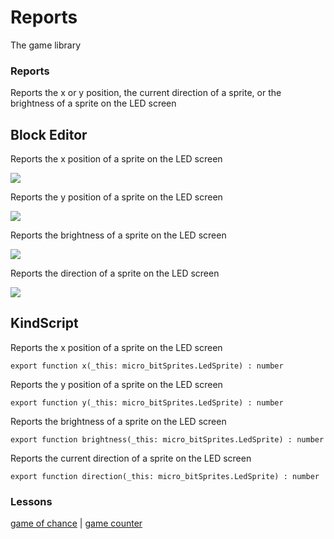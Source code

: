 # Reports

The game library

### Reports

Reports the x or y position,  the current direction of a sprite, or the brightness of a sprite on the LED screen

## Block Editor

Reports the x position of a sprite on the LED screen

![](/static/mb/game-library/position-0.png)

Reports the y position of a sprite on the LED screen

![](/static/mb/game-library/reports-0.jpg)

Reports the brightness of a sprite on the LED screen

![](/static/mb/game-library/reports-1.jpg)

Reports the direction of a sprite on the LED screen

![](/static/mb/game-library/reports-2.jpg)

## KindScript

Reports the x position of a sprite on the LED screen

```
export function x(_this: micro_bitSprites.LedSprite) : number
```

Reports the y position of a sprite on the LED screen

```
export function y(_this: micro_bitSprites.LedSprite) : number
```

Reports the brightness of a sprite on the LED screen

```
export function brightness(_this: micro_bitSprites.LedSprite) : number
```

Reports the current direction of a sprite on the LED screen

```
export function direction(_this: micro_bitSprites.LedSprite) : number
```

### Lessons

[game of chance](/lessons/game-of-chance) | [game counter](/lessons/game-counter)

